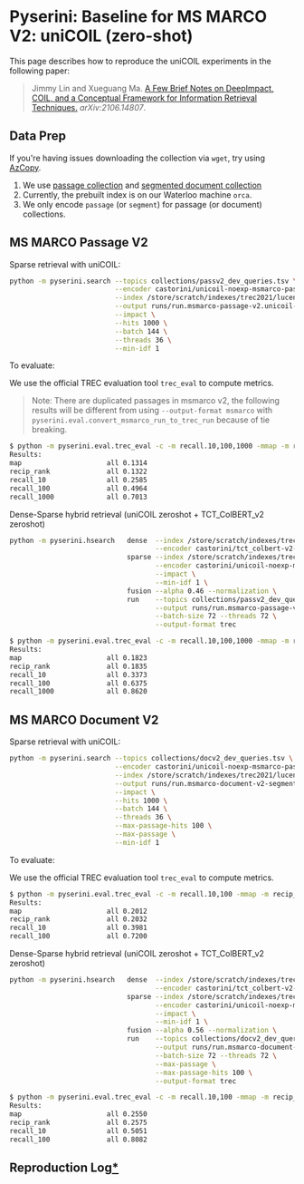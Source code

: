 # Pyserini: Baseline for MS MARCO V2: uniCOIL (zero-shot)

This page describes how to reproduce the uniCOIL experiments in the following paper:

> Jimmy Lin and Xueguang Ma. [A Few Brief Notes on DeepImpact, COIL, and a Conceptual Framework for Information Retrieval Techniques.](https://arxiv.org/abs/2106.14807) _arXiv:2106.14807_.

## Data Prep
<!-- # Anserini: Guide to Working with the MS MARCO V2 Collections -->

<!-- This guide presents information for working with V2 of the MS MARCO passage and document test collections. -->

If you're having issues downloading the collection via `wget`, try using [AzCopy](https://docs.microsoft.com/en-us/azure/storage/common/storage-use-azcopy-v10).


1. We use [passage collection](https://github.com/castorini/anserini/blob/master/docs/experiments-msmarco-v2.md#passage-collection) and [segmented document collection](https://github.com/castorini/anserini/blob/master/docs/experiments-msmarco-v2.md#document-collection-segmented)
2. Currently, the prebuilt index is on our Waterloo machine `orca`.
3. We only encode `passage` (or `segment`) for passage (or document) collections.

## MS MARCO Passage V2

Sparse retrieval with uniCOIL:

```bash
python -m pyserini.search --topics collections/passv2_dev_queries.tsv \
                          --encoder castorini/unicoil-noexp-msmarco-passage \
                          --index /store/scratch/indexes/trec2021/lucene.unicoil-noexp.0shot.msmarco-passage-v2  \
                          --output runs/run.msmarco-passage-v2.unicoil-noexp.0shot.top1k.dev1.trec \
                          --impact \
                          --hits 1000 \
                          --batch 144 \
                          --threads 36 \
                          --min-idf 1
```

To evaluate:

We use the official TREC evaluation tool `trec_eval` to compute metrics.
> Note: There are duplicated passages in msmarco v2, the following results will be different from using `--output-format msmarco` with `pyserini.eval.convert_msmarco_run_to_trec_run` because of tie breaking.

```bash
$ python -m pyserini.eval.trec_eval -c -m recall.10,100,1000 -mmap -m recip_rank collections/passv2_dev_qrels.tsv runs/run.msmarco-passage-v2.unicoil-noexp.0shot.top1k.dev1.trec
Results:
map                   	all	0.1314
recip_rank            	all	0.1322
recall_10             	all	0.2585
recall_100            	all	0.4964
recall_1000           	all	0.7013
```

Dense-Sparse hybrid retrieval (uniCOIL zeroshot + TCT_ColBERT_v2 zeroshot)
```bash
python -m pyserini.hsearch   dense  --index /store/scratch/indexes/trec2021/faiss-flat.tct_colbert-v2-hnp.0shot.msmarco-passage-v2-augmented \
                                    --encoder castorini/tct_colbert-v2-hnp-msmarco \
                             sparse --index /store/scratch/indexes/trec2021/lucene.unicoil-noexp.0shot.msmarco-passage-v2 \
                                    --encoder castorini/unicoil-noexp-msmarco-passage \
                                    --impact \
                                    --min-idf 1 \
                             fusion --alpha 0.46 --normalization \
                             run    --topics collections/passv2_dev_queries.tsv \
                                    --output runs/run.msmarco-passage-v2.tct_v2+unicoil-noexp.0shot.top1k.dev1.trec \
                                    --batch-size 72 --threads 72 \
                                    --output-format trec
```

```bash
$ python -m pyserini.eval.trec_eval -c -m recall.10,100,1000 -mmap -m recip_rank collections/passv2_dev_qrels.tsv runs/run.msmarco-passage-v2.tct_v2+unicoil-noexp.0shot.top1k.dev1.trec
Results:
map                   	all	0.1823
recip_rank            	all	0.1835
recall_10             	all	0.3373
recall_100            	all	0.6375
recall_1000           	all	0.8620
```
## MS MARCO Document V2

Sparse retrieval with uniCOIL:
```bash
python -m pyserini.search --topics collections/docv2_dev_queries.tsv \
                          --encoder castorini/unicoil-noexp-msmarco-passage \
                          --index /store/scratch/indexes/trec2021/lucene.unicoil-noexp.0shot.msmarco-doc-v2-segmented  \
                          --output runs/run.msmarco-document-v2-segmented.unicoil-noexp.0shot.maxp.top100.dev1.trec \
                          --impact \
                          --hits 1000 \
                          --batch 144 \
                          --threads 36 \
                          --max-passage-hits 100 \
                          --max-passage \
                          --min-idf 1
```

To evaluate:

We use the official TREC evaluation tool `trec_eval` to compute metrics. 

```bash
$ python -m pyserini.eval.trec_eval -c -m recall.10,100 -mmap -m recip_rank collections/docv2_dev_qrels.tsv runs/run.msmarco-document-v2-segmented.unicoil-noexp.0shot.maxp.top100.dev1.trec
Results:
map                   	all	0.2012
recip_rank            	all	0.2032
recall_10             	all	0.3981
recall_100            	all	0.7200
```

Dense-Sparse hybrid retrieval (uniCOIL zeroshot + TCT_ColBERT_v2 zeroshot)
```bash
python -m pyserini.hsearch   dense  --index /store/scratch/indexes/trec2021/faiss-flat.tct_colbert-v2-hnp.0shot.msmarco-doc-v2-segmented \
                                    --encoder castorini/tct_colbert-v2-hnp-msmarco \
                             sparse --index /store/scratch/indexes/trec2021/lucene.unicoil-noexp.0shot.msmarco-doc-v2-segmented \
                                    --encoder castorini/unicoil-noexp-msmarco-passage \
                                    --impact \
                                    --min-idf 1 \
                             fusion --alpha 0.56 --normalization \
                             run    --topics collections/docv2_dev_queries.tsv \
                                    --output runs/run.msmarco-document-v2-segmented.tct_v2+unicoil_noexp.0shot.maxp.top100.dev1.trec \
                                    --batch-size 72 --threads 72 \
                                    --max-passage \
                                    --max-passage-hits 100 \
                                    --output-format trec
```

```bash
$ python -m pyserini.eval.trec_eval -c -m recall.10,100 -mmap -m recip_rank collections/docv2_dev_qrels.tsv runs/run.msmarco-document-v2-segmented.tct_v2+unicoil_noexp.0shot.maxp.top100.dev1.trec
Results:
map                   	all	0.2550
recip_rank            	all	0.2575
recall_10             	all	0.5051
recall_100            	all	0.8082
```
## Reproduction Log[*](reproducibility.md)